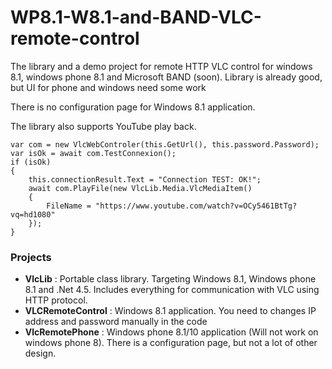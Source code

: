 # WP8.1-W8.1-and-BAND-VLC-remote-control
The library and a demo project for remote HTTP VLC control for windows 8.1, windows phone 8.1 and Microsoft BAND (soon). Library is already good, but UI for phone and windows need some work

There is no configuration page for Windows 8.1 application.

The library also supports YouTube play back.

    var com = new VlcWebControler(this.GetUrl(), this.password.Password);
    var isOk = await com.TestConnexion();
    if (isOk)
    {
        this.connectionResult.Text = "Connection TEST: OK!";
        await com.PlayFile(new VlcLib.Media.VlcMediaItem()
        {
            FileName = "https://www.youtube.com/watch?v=OCy5461BtTg?vq=hd1080"
        });
    }

<h3>Projects</h3>
<ul>
    <li><b>VlcLib</b> : Portable class library. Targeting Windows 8.1, Windows phone 8.1 and .Net 4.5. Includes everything for communication with VLC using HTTP protocol.</li>
    <li><b>VLCRemoteControl</b> : Windows 8.1 application. You need to changes IP address  and password manually in the code</li>
    <li><b>VlcRemotePhone</b> : Windows phone 8.1/10 application (Will not work on windows phone 8). There is a configuration page, but not a lot of other design.  </li>
</ul>

